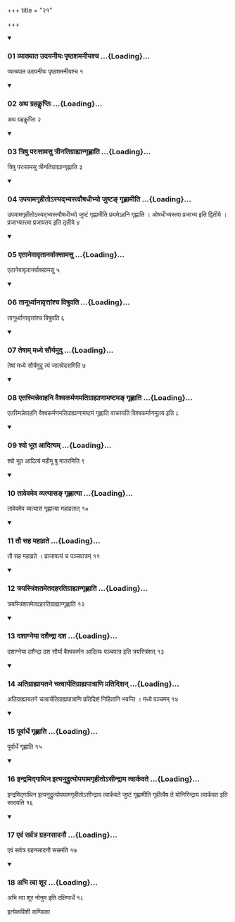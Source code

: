 +++
title = "२१"

+++

<div class="js_include" includetitle="true" newlevelforh1="3" unfilled="" url="/vedAH_yajuH/taittirIyam/sUtram/ApastambaH/shrautam/vishvAsa-prastutiH/21/21/01_vyAkhyAta_udayanIyaH_pRShThashamanIyashcha.md">
<details open><summary><h3>01 व्याख्यात उदयनीयः पृष्ठशमनीयश्च ...{Loading}...</h3></summary>

व्याख्यात उदयनीयः पृष्ठशमनीयश्च १
</details>
</div>


<div class="js_include" includetitle="true" newlevelforh1="3" unfilled="" url="/vedAH_yajuH/taittirIyam/sUtram/ApastambaH/shrautam/vishvAsa-prastutiH/21/21/02_atha_grahakLLiptiH.md">
<details open><summary><h3>02 अथ ग्रहकॢप्तिः ...{Loading}...</h3></summary>

अथ ग्रहकॢप्तिः २
</details>
</div>


<div class="js_include" includetitle="true" newlevelforh1="3" unfilled="" url="/vedAH_yajuH/taittirIyam/sUtram/ApastambaH/shrautam/vishvAsa-prastutiH/21/21/03_triShu_paraHsAmasu_trInatigrAhyAngRhNAti.md">
<details open><summary><h3>03 त्रिषु परःसामसु त्रीनतिग्राह्यान्गृह्णाति ...{Loading}...</h3></summary>

त्रिषु परःसामसु त्रीनतिग्राह्यान्गृह्णाति ३
</details>
</div>


<div class="js_include" includetitle="true" newlevelforh1="3" unfilled="" url="/vedAH_yajuH/taittirIyam/sUtram/ApastambaH/shrautam/vishvAsa-prastutiH/21/21/04_upayAmagRhIto-syadbhyastvauShadhIbhyo_juShTa~N_gRhNAmIti.md">
<details open><summary><h3>04 उपयामगृहीतोऽस्यद्भ्यस्त्वौषधीभ्यो जुष्टङ् गृह्णामीति ...{Loading}...</h3></summary>

उपयामगृहीतोऽस्यद्भ्यस्त्वौषधीभ्यो जुष्टं गृह्णामीति प्रथमेऽहनि गृह्णाति । ओषधीभ्यस्त्वा प्रजाभ्य इति द्वितीये । प्रजाभ्यस्त्वा प्रजापतय इति तृतीये ४
</details>
</div>


<div class="js_include" includetitle="true" newlevelforh1="3" unfilled="" url="/vedAH_yajuH/taittirIyam/sUtram/ApastambaH/shrautam/vishvAsa-prastutiH/21/21/05_etAnevAvRtAnarvAksAmasu.md">
<details open><summary><h3>05 एतानेवावृतानर्वाक्सामसु ...{Loading}...</h3></summary>

एतानेवावृतानर्वाक्सामसु ५
</details>
</div>


<div class="js_include" includetitle="true" newlevelforh1="3" unfilled="" url="/vedAH_yajuH/taittirIyam/sUtram/ApastambaH/shrautam/vishvAsa-prastutiH/21/21/06_tAnUrdhvAnAvRttAMshcha_viShuvati.md">
<details open><summary><h3>06 तानूर्ध्वानावृत्तांश्च विषुवति ...{Loading}...</h3></summary>

तानूर्ध्वानावृत्तांश्च विषुवति ६
</details>
</div>


<div class="js_include" includetitle="true" newlevelforh1="3" unfilled="" url="/vedAH_yajuH/taittirIyam/sUtram/ApastambaH/shrautam/vishvAsa-prastutiH/21/21/07_teShAm_madhye_sauryamudu.md">
<details open><summary><h3>07 तेषाम् मध्ये सौर्यमुदु ...{Loading}...</h3></summary>

तेषां मध्ये सौर्यमुदु त्यं जातवेदसमिति ७
</details>
</div>


<div class="js_include" includetitle="true" newlevelforh1="3" unfilled="" url="/vedAH_yajuH/taittirIyam/sUtram/ApastambaH/shrautam/vishvAsa-prastutiH/21/21/08_etasminnevAhani_vaishvakarmaNamatigrAhyANAmaShTama~N_gRhNAti.md">
<details open><summary><h3>08 एतस्मिन्नेवाहनि वैश्वकर्मणमतिग्राह्याणामष्टमङ् गृह्णाति ...{Loading}...</h3></summary>

एतस्मिन्नेवाहनि वैश्वकर्मणमतिग्राह्याणामष्टमं गृह्णाति वाचस्पतिं विश्वकर्माणमूतय इति ८
</details>
</div>


<div class="js_include" includetitle="true" newlevelforh1="3" unfilled="" url="/vedAH_yajuH/taittirIyam/sUtram/ApastambaH/shrautam/vishvAsa-prastutiH/21/21/09_shvo_bhUta_Adityam.md">
<details open><summary><h3>09 श्वो भूत आदित्यम् ...{Loading}...</h3></summary>

श्वो भूत आदित्यं महीमू षु मातरमिति ९
</details>
</div>


<div class="js_include" includetitle="true" newlevelforh1="3" unfilled="" url="/vedAH_yajuH/taittirIyam/sUtram/ApastambaH/shrautam/vishvAsa-prastutiH/21/21/10_tAvevameva_vyatyAsa~N_gRhNAtyA.md">
<details open><summary><h3>10 तावेवमेव व्यत्यासङ् गृह्णात्या ...{Loading}...</h3></summary>

तावेवमेव व्यत्यासं गृह्णात्या महाव्रतात् १०
</details>
</div>


<div class="js_include" includetitle="true" newlevelforh1="3" unfilled="" url="/vedAH_yajuH/taittirIyam/sUtram/ApastambaH/shrautam/vishvAsa-prastutiH/21/21/11_tau_saha_mahAvrate.md">
<details open><summary><h3>11 तौ सह महाव्रते ...{Loading}...</h3></summary>

तौ सह महाव्रते । प्राजापत्यं च पञ्चपात्रम् ११
</details>
</div>


<div class="js_include" includetitle="true" newlevelforh1="3" unfilled="" url="/vedAH_yajuH/taittirIyam/sUtram/ApastambaH/shrautam/vishvAsa-prastutiH/21/21/12_trayastriMshatametadaharatigrAhyAngRhNAti.md">
<details open><summary><h3>12 त्रयस्त्रिंशतमेतदहरतिग्राह्यान्गृह्णाति ...{Loading}...</h3></summary>

त्रयस्त्रिंशतमेतदहरतिग्राह्यान्गृह्णाति १२
</details>
</div>


<div class="js_include" includetitle="true" newlevelforh1="3" unfilled="" url="/vedAH_yajuH/taittirIyam/sUtram/ApastambaH/shrautam/vishvAsa-prastutiH/21/21/13_dashAgneyA_dashaindrA_dasha.md">
<details open><summary><h3>13 दशाग्नेया दशैन्द्रा दश ...{Loading}...</h3></summary>

दशाग्नेया दशैन्द्रा दश सौर्या वैश्वकर्मन आदित्यः पञ्चपात्र इति त्रयस्त्रिंशत् १३
</details>
</div>


<div class="js_include" includetitle="true" newlevelforh1="3" unfilled="" url="/vedAH_yajuH/taittirIyam/sUtram/ApastambaH/shrautam/vishvAsa-prastutiH/21/21/14_atigrAhyAyatane_chatvAryatigrAhyapAtrANi_pratidishan.md">
<details open><summary><h3>14 अतिग्राह्यायतने चत्वार्यतिग्राह्यपात्राणि प्रतिदिशन् ...{Loading}...</h3></summary>

अतिग्राह्यायतने चत्वार्यतिग्राह्यपात्राणि प्रतिदिशं निहितानि भवन्ति । मध्ये पञ्चमम् १४
</details>
</div>


<div class="js_include" includetitle="true" newlevelforh1="3" unfilled="" url="/vedAH_yajuH/taittirIyam/sUtram/ApastambaH/shrautam/vishvAsa-prastutiH/21/21/15_pUrvArdhe_gRhNAti.md">
<details open><summary><h3>15 पूर्वार्धे गृह्णाति ...{Loading}...</h3></summary>

पूर्वार्धे गृह्णाति १५
</details>
</div>


<div class="js_include" includetitle="true" newlevelforh1="3" unfilled="" url="/vedAH_yajuH/taittirIyam/sUtram/ApastambaH/shrautam/vishvAsa-prastutiH/21/21/16_indramidgAthina_ityanudrutyopayAmagRhIto-sIndrAya_tvArkavate.md">
<details open><summary><h3>16 इन्द्रमिद्गाथिन इत्यनुद्रुत्योपयामगृहीतोऽसीन्द्राय त्वार्कवते ...{Loading}...</h3></summary>

इन्द्रमिद्गाथिन इत्यनुद्रुत्योपयामगृहीतोऽसीन्द्राय त्वार्कवते जुष्टं गृह्णामीति गृहीत्वैष ते योनिरिन्द्राय त्वार्कवत इति सादयति १६
</details>
</div>


<div class="js_include" includetitle="true" newlevelforh1="3" unfilled="" url="/vedAH_yajuH/taittirIyam/sUtram/ApastambaH/shrautam/vishvAsa-prastutiH/21/21/17_evaM_sarvatra_grahanasAdanau.md">
<details open><summary><h3>17 एवं सर्वत्र ग्रहनसादनौ ...{Loading}...</h3></summary>

एवं सर्वत्र ग्रहनसादनौ सन्नमति १७
</details>
</div>


<div class="js_include" includetitle="true" newlevelforh1="3" unfilled="" url="/vedAH_yajuH/taittirIyam/sUtram/ApastambaH/shrautam/vishvAsa-prastutiH/21/21/18_abhi_tvA_shUra.md">
<details open><summary><h3>18 अभि त्वा शूर ...{Loading}...</h3></summary>

अभि त्वा शूर नोनुम इति दक्षिणार्धे १८
</details>
</div>



  
इत्येकविंशी कण्डिका 
